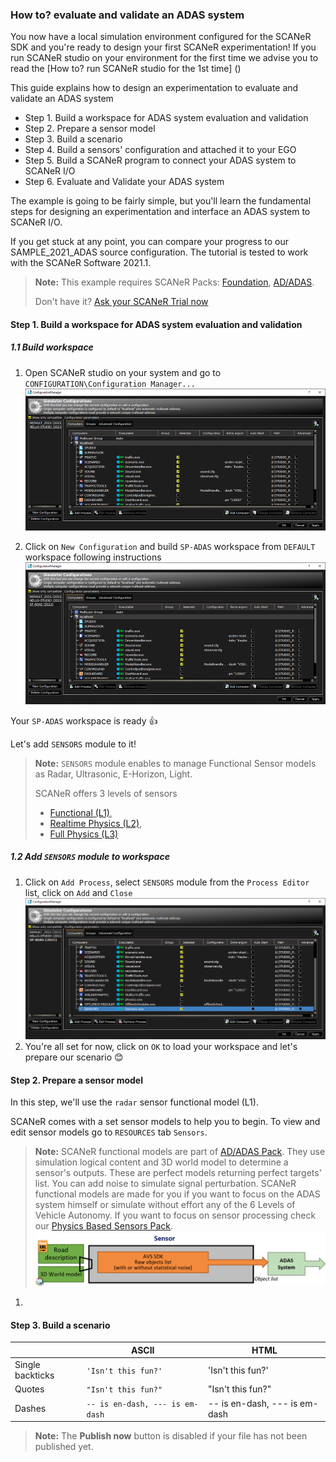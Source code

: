 ### How to? evaluate and validate an ADAS system

You now have a local simulation environment configured for the SCANeR SDK and you're ready to design your first SCANeR experimentation!
If you run SCANeR studio on your environment for the first time we advise you to read the [How to? run SCANeR studio for the 1st time] ()

This guide explains how to design an experimentation to evaluate and validate an ADAS system
- Step 1. Build a workspace for ADAS system evaluation and validation
- Step 2. Prepare a sensor model
- Step 3. Build a scenario
- Step 4. Build a sensors' configuration and attached it to your EGO
- Step 5. Build a SCANeR program to connect your ADAS system to SCANeR I/O
- Step 6. Evaluate and Validate your ADAS system

The example is going to be fairly simple, but you'll learn the fundamental steps for designing an experimentation and interface an ADAS system to SCANeR I/O.

If you get stuck at any point, you can compare your progress to our SAMPLE_2021_ADAS source configuration.
The tutorial is tested to work with the SCANeR Software 2021.1.

> **Note:** This example requires SCANeR Packs: [Foundation](https://www.avsimulation.com/pack-foundation/), [AD/ADAS](https://www.avsimulation.com/pack-ad-adas/).
> 
> Don't have it? [Ask your SCANeR Trial now](https://www.avsimulation.com/scaner-studio-trial/)

#### Step 1. Build a workspace for ADAS system evaluation and validation

##### 1.1 Build workspace

1. Open SCANeR studio on your system and go to `CONFIGURATION\Configuration Manager...`
![](./img/configurationManager.png)

2. Click on `New Configuration` and build `SP-ADAS` workspace from `DEFAULT` workspace following instructions
![](./img/configurationManagerSP-ADAS.png)

Your `SP-ADAS` workspace is ready :thumbsup:

Let's add `SENSORS` module to it!

> **Note:** `SENSORS` module enables to manage Functional Sensor models as Radar, Ultrasonic, E-Horizon, Light.
> 
> SCANeR offers 3 levels of sensors
> - [Functional (L1)](https://www.avsimulation.com/pack-ad-adas/),
> - [Realtime Physics (L2)](https://www.avsimulation.com/pack-physics-based-sensors/),
> - [Full Physics (L3)](https://www.avsimulation.com/pack-physics-based-sensors/)

##### 1.2 Add `SENSORS` module to workspace

1. Click on `Add Process`, select `SENSORS` module from the `Process Editor` list, click on `Add` and `Close`
![](./img/configurationManagerSENSORSResult.png)
2. You're all set for now, click on `OK` to load your workspace and let's prepare our scenario :blush:

#### Step 2. Prepare a sensor model
In this step, we'll use the `radar` sensor functional model (L1).

SCANeR comes with a set sensor models to help you to begin. To view and edit sensor models go to `RESOURCES` tab `Sensors`.

> **Note:** SCANeR functional models are part of [AD/ADAS Pack](https://www.avsimulation.com/pack-ad-adas/). They use simulation logical content and 3D world model to determine a sensor's outputs. These are perfect models returning perfect targets' list. You can add noise to simulate signal perturbation. SCANeR functional models are made for you if you want to focus on the ADAS system himself or simulate without effort any of the 6 Levels of Vehicle Autonomy. If you want to focus on sensor processing check our [Physics Based Sensors Pack](https://www.avsimulation.com/pack-physics-based-sensors/).
![](./img/sensorFunctionalModel.png "Functional models (L1)")

1. 

#### Step 3. Build a scenario

|                |ASCII                          |HTML                         |
|----------------|-------------------------------|-----------------------------|
|Single backticks|`'Isn't this fun?'`            |'Isn't this fun?'            |
|Quotes          |`"Isn't this fun?"`            |"Isn't this fun?"            |
|Dashes          |`-- is en-dash, --- is em-dash`|-- is en-dash, --- is em-dash|


> **Note:** The **Publish now** button is disabled if your file has not been published yet.
